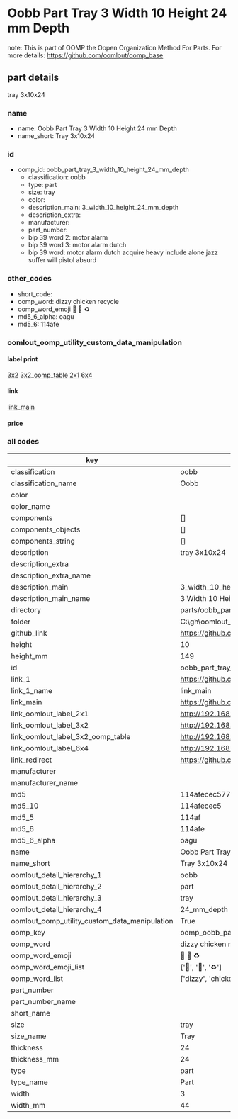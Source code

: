 # Oobb Part Tray 3 Width 10 Height 24 mm Depth  

note: This is part of OOMP the Oopen Organization Method For Parts. For more details: https://github.com/oomlout/oomp_base

##  part details
  



tray 3x10x24



### name
* name: Oobb Part Tray 3 Width 10 Height 24 mm Depth
* name_short: Tray 3x10x24 
### id
* oomp_id: oobb_part_tray_3_width_10_height_24_mm_depth
  * classification: oobb
  * type: part
  * size: tray
  * color: 
  * description_main: 3_width_10_height_24_mm_depth
  * description_extra: 
  * manufacturer: 
  * part_number: 
  * bip 39 word 2: motor alarm
  * bip 39 word 3: motor alarm dutch
  * bip 39 word: motor alarm dutch acquire heavy include alone jazz suffer will pistol absurd

### other_codes
* short_code: 
* oomp_word: dizzy chicken recycle
* oomp_word_emoji :dizzy: :chicken: :recycle:
* md5_6_alpha: oagu
* md5_6: 114afe






### oomlout_oomp_utility_custom_data_manipulation
#### label print
[3x2](http://192.168.1.245:1112/?label=oomp%20oagu)
[3x2_oomp_table](http://192.168.1.108:1112/?label=oomp%20oagu)
[2x1](http://192.168.1.242:1112/?label=oomp%20oagu)
[6x4](http://192.168.1.55:1112/?label=oomp%20oagu)    

#### link

[link_main](https://github.com/oomlout/oomlout_oobb_version_4_generated_parts/tree/main/navigation_oomp/oobb/part/tray/3_width_10_height_24_mm_depth/part)                              

#### price







### all codes 
| key | value |  
| --- | --- |  
| classification | oobb |  
| classification_name | Oobb |  
| color |  |  
| color_name |  |  
| components | [] |  
| components_objects | [] |  
| components_string | [] |  
| description | tray 3x10x24 |  
| description_extra |  |  
| description_extra_name |  |  
| description_main | 3_width_10_height_24_mm_depth |  
| description_main_name | 3 Width 10 Height 24 mm Depth |  
| directory | parts/oobb_part_tray_3_width_10_height_24_mm_depth |  
| folder | C:\gh\oomlout_oobb_version_4_generated_parts\parts\oobb_part_tray_3_width_10_height_24_mm_depth |  
| github_link | https://github.com/oomlout/oomlout_oomp_part_src/tree/main/parts/oobb_part_tray_3_width_10_height_24_mm_depth |  
| height | 10 |  
| height_mm | 149 |  
| id | oobb_part_tray_3_width_10_height_24_mm_depth |  
| link_1 | https://github.com/oomlout/oomlout_oobb_version_4_generated_parts/tree/main/navigation_oomp/oobb/part/tray/3_width_10_height_24_mm_depth/part |  
| link_1_name | link_main |  
| link_main | https://github.com/oomlout/oomlout_oobb_version_4_generated_parts/tree/main/navigation_oomp/oobb/part/tray/3_width_10_height_24_mm_depth/part |  
| link_oomlout_label_2x1 | http://192.168.1.242:1112/?label=oomp%20oagu |  
| link_oomlout_label_3x2 | http://192.168.1.245:1112/?label=oomp%20oagu |  
| link_oomlout_label_3x2_oomp_table | http://192.168.1.108:1112/?label=oomp%20oagu |  
| link_oomlout_label_6x4 | http://192.168.1.55:1112/?label=oomp%20oagu |  
| link_redirect | https://github.com/oomlout/oomlout_oobb_version_4_generated_parts/tree/main/parts/oobb_tray_03_10_24 |  
| manufacturer |  |  
| manufacturer_name |  |  
| md5 | 114afecec57760ddc9b5302288c17483 |  
| md5_10 | 114afecec5 |  
| md5_5 | 114af |  
| md5_6 | 114afe |  
| md5_6_alpha | oagu |  
| name | Oobb Part Tray 3 Width 10 Height 24 mm Depth |  
| name_short | Tray 3x10x24  |  
| oomlout_detail_hierarchy_1 | oobb |  
| oomlout_detail_hierarchy_2 | part |  
| oomlout_detail_hierarchy_3 | tray |  
| oomlout_detail_hierarchy_4 | 24_mm_depth |  
| oomlout_oomp_utility_custom_data_manipulation | True |  
| oomp_key | oomp_oobb_part_tray_3_width_10_height_24_mm_depth |  
| oomp_word | dizzy chicken recycle |  
| oomp_word_emoji | :dizzy: :chicken: :recycle: |  
| oomp_word_emoji_list | [':dizzy:', ':chicken:', ':recycle:'] |  
| oomp_word_list | ['dizzy', 'chicken', 'recycle'] |  
| part_number |  |  
| part_number_name |  |  
| short_name |  |  
| size | tray |  
| size_name | Tray |  
| thickness | 24 |  
| thickness_mm | 24 |  
| type | part |  
| type_name | Part |  
| width | 3 |  
| width_mm | 44 |  
